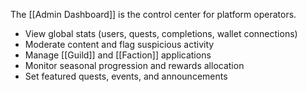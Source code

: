 The [[Admin Dashboard]] is the control center for platform operators.

- View global stats (users, quests, completions, wallet connections)
- Moderate content and flag suspicious activity
- Manage [[Guild]] and [[Faction]] applications
- Monitor seasonal progression and rewards allocation
- Set featured quests, events, and announcements